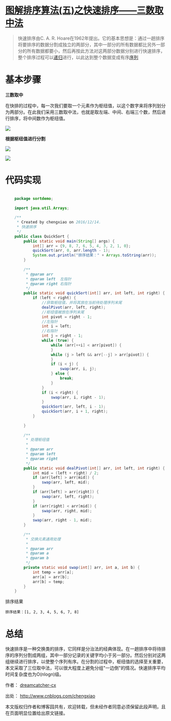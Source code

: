 # [图解排序算法(五)之快速排序——三数取中法][0]

> 快速排序由C. A. R. Hoare在1962年提出。它的基本思想是：通过一趟排序将要排序的数据分割成独立的两部分，其中一部分的所有数据都比另外一部分的所有数据都要小，然后再按此方法对这两部分数据分别进行快速排序，整个排序过程可以[递归][1]进行，以此达到整个数据变成有序[序列][2]

# **基本步骤**

**三数取中**

在快排的过程中，每一次我们要取一个元素作为枢纽值，以这个数字来将序列划分为两部分。在此我们采用三数取中法，也就是取左端、中间、右端三个数，然后进行排序，将中间数作为枢纽值。

![][3]

**根据枢纽值进行分割**

![][4]

![][5]

# 代码实现

 
```java

    package sortdemo;
    
    import java.util.Arrays;
    
    /**
     * Created by chengxiao on 2016/12/14.
     * 快速排序
     */
    public class QuickSort {
        public static void main(String[] args) {
            int[] arr = {9, 8, 7, 6, 5, 4, 3, 2, 1, 0};
            quickSort(arr, 0, arr.length - 1);
            System.out.println("排序结果：" + Arrays.toString(arr));
        }
    
        /**
         * @param arr
         * @param left  左指针
         * @param right 右指针
         */
        public static void quickSort(int[] arr, int left, int right) {
            if (left < right) {
                //获取枢纽值，并将其放在当前待处理序列末尾
                dealPivot(arr, left, right);
                //枢纽值被放在序列末尾
                int pivot = right - 1;
                //左指针
                int i = left;
                //右指针
                int j = right - 1;
                while (true) {
                    while (arr[++i] < arr[pivot]) {
                    }
                    while (j > left && arr[--j] > arr[pivot]) {
                    }
                    if (i < j) {
                        swap(arr, i, j);
                    } else {
                        break;
                    }
                }
                if (i < right) {
                    swap(arr, i, right - 1);
                }
                quickSort(arr, left, i - 1);
                quickSort(arr, i + 1, right);
            }
    
        }
    
        /**
         * 处理枢纽值
         *
         * @param arr
         * @param left
         * @param right
         */
        public static void dealPivot(int[] arr, int left, int right) {
            int mid = (left + right) / 2;
            if (arr[left] > arr[mid]) {
                swap(arr, left, mid);
            }
            if (arr[left] > arr[right]) {
                swap(arr, left, right);
            }
            if (arr[right] < arr[mid]) {
                swap(arr, right, mid);
            }
            swap(arr, right - 1, mid);
        }
    
        /**
         * 交换元素通用处理
         *
         * @param arr
         * @param a
         * @param b
         */
        private static void swap(int[] arr, int a, int b) {
            int temp = arr[a];
            arr[a] = arr[b];
            arr[b] = temp;
        }
    } 
```

排序结果

    排序结果：[1, 2, 3, 4, 5, 6, 7, 8]

# 总结

快速排序是一种交换类的排序，它同样是分治法的经典体现。在一趟排序中将待排序的序列分割成两组，其中一部分记录的关键字均小于另一部分。然后分别对这两组继续进行排序，以使整个序列有序。在分割的过程中，枢纽值的选择至关重要，本文采取了三位取中法，可以很大程度上避免分组"一边倒"的情况。快速排序平均时间复杂度也为O(nlogn)级。

作者： [dreamcatcher-cx][6]

出处： [<http://www.cnblogs.com/chengxiao>][6]

本文版权归作者和博客园共有，欢迎转载，但未经作者同意必须保留此段声明，且在页面明显位置给出原文链接。

[0]: http://www.cnblogs.com/chengxiao/p/6262208.html
[1]: http://baike.baidu.com/view/96473.htm
[2]: http://baike.baidu.com/subview/71968/12546268.htm
[3]: ../img/1283178705.png
[4]: ../img/793891242.png
[5]: ../img/777137351.png
[6]: http://www.cnblogs.com/chengxiao/